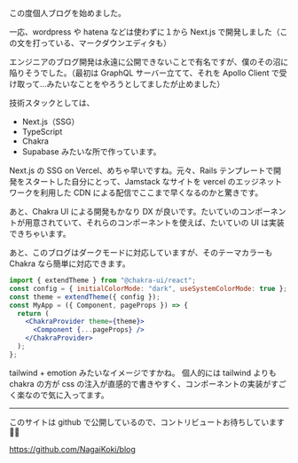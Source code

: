 この度個人ブログを始めました。

一応、wordpress や hatena などは使わずに１から Next.js で開発しました（この文を打っている、マークダウンエディタも）

エンジニアのブログ開発は永遠に公開できないことで有名ですが、僕のその沼に陥りそうでした。（最初は GraphQL サーバー立てて、それを Apollo Client で受け取って...みたいなことをやろうとしてましたが止めました）

技術スタックとしては、

- Next.js（SSG）
- TypeScript
- Chakra
- Supabase みたいな所で作っています。

Next.js の SSG on Vercel、めちゃ早いですね。元々、Rails テンプレートで開発をスタートした自分にとって、Jamstack なサイトを vercel のエッジネットワークを利用した CDN による配信でここまで早くなるのかと驚きです。

あと、Chakra UI による開発もかなり DX が良いです。たいていのコンポーネントが用意されていて、それらのコンポーネントを使えば、たいていの UI は実装できちゃいます。

あと、このブログはダークモードに対応していますが、そのテーマカラーも Chakra なら簡単に対応できます。

```jsx
import { extendTheme } from "@chakra-ui/react";
const config = { initialColorMode: "dark", useSystemColorMode: true };
const theme = extendTheme({ config });
const MyApp = ({ Component, pageProps }) => {
  return (
    <ChakraProvider theme={theme}>
      <Component {...pageProps} />
    </ChakraProvider>
  );
};
```

tailwind + emotion みたいなイメージですかね。
個人的には tailwind よりも chakra の方が css の注入が直感的で書きやすく、コンポーネントの実装がすごく楽なので気に入ってます。

---

このサイトは github で公開しているので、コントリビュートお待ちしています 👨‍🦰

https://github.com/NagaiKoki/blog
